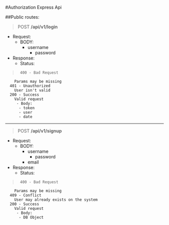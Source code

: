 #Authorization Express Api

##Public routes:

> POST **/api/v1/login**
  - Request:
    - BODY:
      - username
		  - password
  - Response:
    - Status:
    
>      400 - Bad Request
        Params may be missing        
      401 - Unauthorized
        User isn't valid      
      200 - Success
        Valid request
         - Body:
          - token
          - user
          - date

---

> POST **/api/v1/signup**
  - Request:
    - BODY:
      - username
		  - password
      - email
  - Response:
    - Status:
    
>      400 - Bad Request
        Params may be missing        
      409 - Conflict
        User may already exists on the system
      200 - Success
        Valid request
         - Body:
          - DB Object
